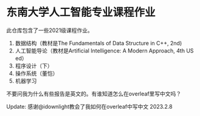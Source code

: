 # 东南大学人工智能专业课程作业
此仓库包含了一些2021级课程作业。
1. 数据结构（教材是The Fundamentals of Data Structure in C++, 2nd)
2. 人工智能导论（教材是Artificial Intelligence: A Modern Approach, 4th US ed）
3. 程序设计（下）
4. 操作系统（董恺）
5. 机器学习

不要问我为什么有些报告是英文的。有谁知道怎么在overleaf里写中文吗？

Update: 
感谢@idownlight教会了我如何在overleaf中写中文
2023.2.8
